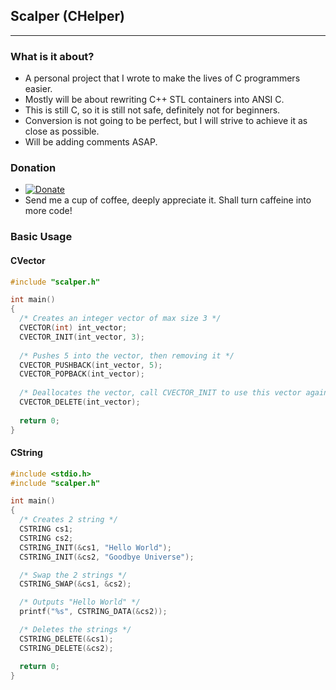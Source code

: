 ## Scalper (CHelper)
--------------------
### What is it about?
- A personal project that I wrote to make the lives of C programmers easier.
- Mostly will be about rewriting C++ STL containers into ANSI C.
- This is still C, so it is still not safe, definitely not for beginners.
- Conversion is not going to be perfect, but I will strive to achieve it as close as possible.
- Will be adding comments ASAP.

### Donation 
- [![Donate](https://img.shields.io/badge/Donate-PayPal-green.svg)](https://www.paypal.com/paypalme2/LamWeiLun/1)
- Send me a cup of coffee, deeply appreciate it. Shall turn caffeine into more code!

### Basic Usage
#### CVector
```C
#include "scalper.h"

int main()
{
  /* Creates an integer vector of max size 3 */
  CVECTOR(int) int_vector;
  CVECTOR_INIT(int_vector, 3);
  
  /* Pushes 5 into the vector, then removing it */
  CVECTOR_PUSHBACK(int_vector, 5);
  CVECTOR_POPBACK(int_vector);
  
  /* Deallocates the vector, call CVECTOR_INIT to use this vector again */
  CVECTOR_DELETE(int_vector);
  
  return 0;
}
```

#### CString
```C
#include <stdio.h>
#include "scalper.h"

int main()
{
  /* Creates 2 string */
  CSTRING cs1;
  CSTRING cs2;
  CSTRING_INIT(&cs1, "Hello World");
  CSTRING_INIT(&cs2, "Goodbye Universe");

  /* Swap the 2 strings */
  CSTRING_SWAP(&cs1, &cs2);

  /* Outputs "Hello World" */
  printf("%s", CSTRING_DATA(&cs2));

  /* Deletes the strings */
  CSTRING_DELETE(&cs1);
  CSTRING_DELETE(&cs2);

  return 0;
}
```
